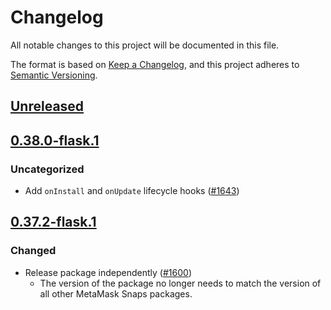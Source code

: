 # Changelog
All notable changes to this project will be documented in this file.

The format is based on [Keep a Changelog](https://keepachangelog.com/en/1.0.0/),
and this project adheres to [Semantic Versioning](https://semver.org/spec/v2.0.0.html).

## [Unreleased]

## [0.38.0-flask.1]
### Uncategorized
- Add `onInstall` and `onUpdate` lifecycle hooks ([#1643](https://github.com/MetaMask/snaps/pull/1643))

## [0.37.2-flask.1]
### Changed
- Release package independently ([#1600](https://github.com/MetaMask/snaps/pull/1600))
  - The version of the package no longer needs to match the version of all other
    MetaMask Snaps packages.

[Unreleased]: https://github.com/MetaMask/snaps/compare/@metamask/snaps-types@0.38.0-flask.1...HEAD
[0.38.0-flask.1]: https://github.com/MetaMask/snaps/compare/@metamask/snaps-types@0.37.2-flask.1...@metamask/snaps-types@0.38.0-flask.1
[0.37.2-flask.1]: https://github.com/MetaMask/snaps/releases/tag/@metamask/snaps-types@0.37.2-flask.1
